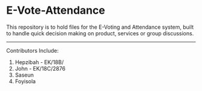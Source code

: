 # E-Vote-Attendance
This repository is to hold files for the E-Voting and Attendance system, built to handle quick decision making on product, services or group discussions.
***********************************************
Contributors Include:
1. Hepzibah - EK/18B/
2. John - EK/18C/2876
3. Saseun
4. Foyisola
